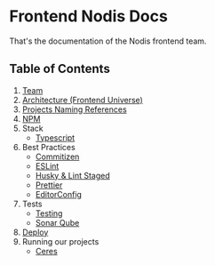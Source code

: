 # Frontend Nodis Docs

That's the documentation of the Nodis frontend team.

## Table of Contents

1. [Team](https://nodis-com-br.github.io/math/team)
2. [Architecture (Frontend Universe)](https://nodis-com-br.github.io/math/universe)
3. [Projects Naming References](https://nodis-com-br.github.io/math/projects-naming-references)
4. [NPM](https://nodis-com-br.github.io/math/npm)
5. Stack
   - [Typescript](https://nodis-com-br.github.io/math/typescript)
6. Best Practices
   - [Commitizen](https://nodis-com-br.github.io/math/commitizen)
   - [ESLint](https://nodis-com-br.github.io/math/eslint)
   - [Husky & Lint Staged](https://nodis-com-br.github.io/math/husky-lint-staged)
   - [Prettier](https://nodis-com-br.github.io/math/prettier)
   - [EditorConfig](https://nodis-com-br.github.io/math/editorconfig)
7. Tests
   - [Testing](https://nodis-com-br.github.io/math/testing)
   - [Sonar Qube](https://nodis-com-br.github.io/math/sonar-qube)
8. [Deploy](https://nodis-com-br.github.io/math/deploy)
9. Running our projects
   - [Ceres](https://nodis-com-br.github.io/math/ceres)